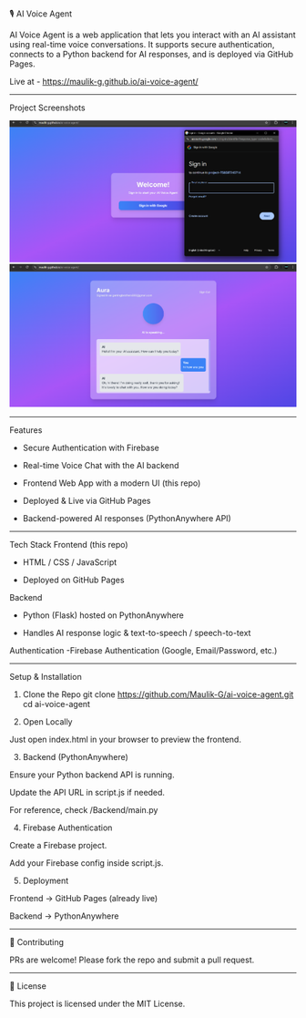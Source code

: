 🎙️ AI Voice Agent

AI Voice Agent is a web application that lets you interact with an AI assistant using real-time voice conversations.
It supports secure authentication, connects to a Python backend for AI responses, and is deployed via GitHub Pages.

Live at - https://maulik-g.github.io/ai-voice-agent/

---

Project Screenshots

![Project Screenshot](assets/readme_images/1.png)
![Project Screenshot](assets/readme_images/2.png)


---

Features

- Secure Authentication with Firebase

- Real-time Voice Chat with the AI backend

- Frontend Web App with a modern UI (this repo)

- Deployed & Live via GitHub Pages

- Backend-powered AI responses (PythonAnywhere API)

---  

Tech Stack
Frontend (this repo)
- HTML / CSS / JavaScript

- Deployed on GitHub Pages

Backend
- Python (Flask) hosted on PythonAnywhere

- Handles AI response logic & text-to-speech / speech-to-text

Authentication
-Firebase Authentication (Google, Email/Password, etc.)

---

Setup & Installation
1. Clone the Repo
git clone https://github.com/Maulik-G/ai-voice-agent.git
cd ai-voice-agent

2. Open Locally

Just open index.html in your browser to preview the frontend.

3. Backend (PythonAnywhere)

Ensure your Python backend API is running.

Update the API URL in script.js if needed.

For reference, check /Backend/main.py

4. Firebase Authentication

Create a Firebase project.

Add your Firebase config inside script.js.

5. Deployment

Frontend → GitHub Pages (already live)

Backend → PythonAnywhere

---

🤝 Contributing

PRs are welcome! Please fork the repo and submit a pull request.

---

📜 License

This project is licensed under the MIT License.
